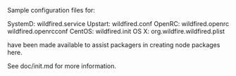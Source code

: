 Sample configuration files for:

SystemD: wildfired.service
Upstart: wildfired.conf
OpenRC:  wildfired.openrc
         wildfired.openrcconf
CentOS:  wildfired.init
OS X:    org.wildfire.wildfired.plist

have been made available to assist packagers in creating node packages here.

See doc/init.md for more information.
